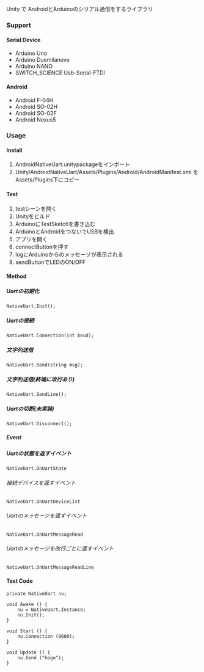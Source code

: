 
Unity で AndroidとArduinoのシリアル通信をするライブラリ

### Support

#### Serial Device
- Arduino Uno
- Arduino Duemilanove
- Arduino NANO
- SWITCH_SCIENCE Usb-Serial-FTDI

#### Android

- Android F-04H
- Android SO-02H
- Android SO-02F
- Android Nexus5


### Usage

#### Install

1. AndroidNativeUart.unitypackageをインポート
2. Unity/AndroidNativeUart/Assets/Plugins/Android/AndroidManifest.xml を Assets/Plugins下にコピー

#### Test

1. testシーンを開く
2. Unityをビルド
3. ArduinoにTestSketchを書き込む
4. ArduinoとAndroidをつないでUSBを検出
5. アプリを開く
6. connectButtonを押す
7. logにArduinoからのメッセーゾが表示される
8. sendButtonでLEDのON/OFF

#### Method

##### Uartの初期化
    NativeUart.Init();

##### Uartの接続
    NativeUart.Connection(int boud);

##### 文字列送信
    NativeUart.Send(string msg);

##### 文字列送信(終端に改行あり)
    NativeUart.SendLine();

##### Uartの切断(未実装)
    NativeUart.Disconnect();

##### Event

##### Uartの状態を返すイベント
    NativeUart.OnUartState

###### 接続デバイスを返すイベント
    NativeUart.OnUartDeviceList

###### Uartのメッセージを返すイベント
    NativeUart.OnUartMessageRead

###### Uartのメッセージを改行ごとに返すイベント
    NativeUart.OnUartMessageReadLine


#### Test Code

    private NativeUart nu;

    void Awake () {
        nu = NativeUart.Instance;
        nu.Init();
    }

    void Start () {
        nu.Connection (9600);
    }

    void Update () {
        nu.Send ("hoge");
    }




